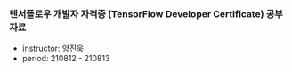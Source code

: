 ### 텐서플로우 개발자 자격증 (TensorFlow Developer Certificate) 공부 자료
- instructor: 양진욱
- period: 210812 - 210813
